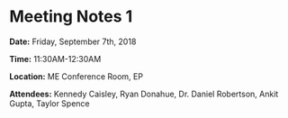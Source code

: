 # Meeting Notes 1

**Date:** Friday, September 7th, 2018

**Time:** 11:30AM-12:30AM

**Location:** ME Conference Room, EP

**Attendees:** Kennedy Caisley, Ryan Donahue, Dr. Daniel Robertson, Ankit Gupta, Taylor Spence

